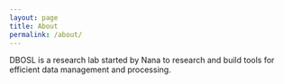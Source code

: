 ```yaml
---
layout: page
title: About
permalink: /about/
---
```


DBOSL is a research lab started by Nana to research and build tools for efficient data management and processing.
